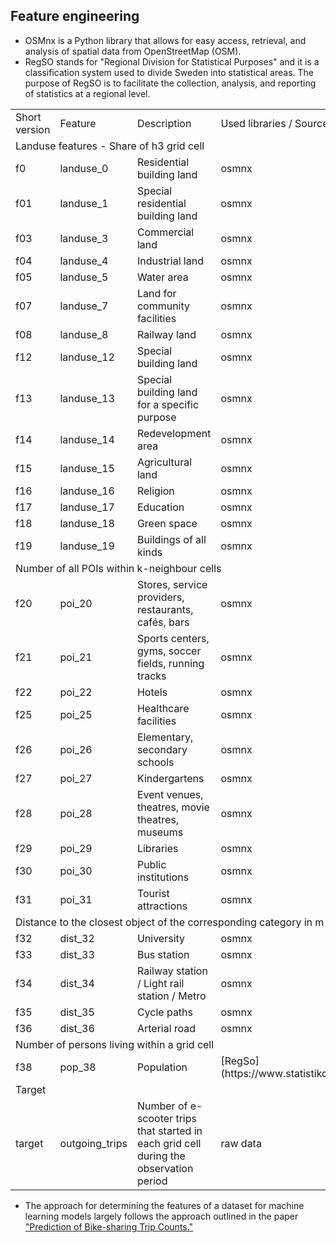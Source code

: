 ## Feature engineering



- OSMnx is a Python library that allows for easy access, retrieval, and analysis of spatial data from OpenStreetMap (OSM).
- RegSO stands for "Regional Division for Statistical Purposes" and it is a classification system used to divide Sweden into statistical areas. The purpose of RegSO is to facilitate the collection, analysis, and reporting of statistics at a regional level.


<table width=100% valign=top >
  <tr>
    <td width=10%>Short version</td>
    <td width=20%>Feature</td>
    <td>Description</td>
    <td width=20%>Used libraries / Source</td>
  </tr>
  <tr>
    <td colspan="4">Landuse features - Share of h3 grid cell</td>
  </tr>
  <tr>
    <td>f0</td>
    <td>landuse_0</td>
    <td>Residential building land</td>
    <td>osmnx</td>
  </tr>
  <tr>
    <td>f01</td>
    <td>landuse_1</td>
    <td>Special residential building land</td>
    <td>osmnx</td>
  </tr>
  <tr>
    <td>f03</td>
    <td>landuse_3</td>
    <td>Commercial land</td>
    <td>osmnx</td>
  </tr>
  <tr>
    <td>f04</td>
    <td>landuse_4</td>
    <td>Industrial land</td>
    <td>osmnx</td>
  </tr>
  <tr>
    <td>f05</td>
    <td>landuse_5</td>
    <td>Water area</td>
    <td>osmnx</td>
  </tr>
  <tr>
    <td>f07</td>
    <td>landuse_7</td>
    <td>Land for community facilities</td>
    <td>osmnx</td>
  </tr>
  <tr>
    <td>f08</td>
    <td>landuse_8</td>
    <td>Railway land</td>
    <td>osmnx</td>
  </tr>
  <tr>
    <td>f12</td>
    <td>landuse_12</td>
    <td>Special building land</td>
    <td>osmnx</td>
  </tr>
  <tr>
    <td>f13</td>
    <td>landuse_13</td>
    <td>Special building land for a specific purpose</td>
    <td>osmnx</td>
  </tr>
  <tr>
    <td>f14</td>
    <td>landuse_14</td>
    <td>Redevelopment area</td>
    <td>osmnx</td>
  </tr>
  <tr>
    <td>f15</td>
    <td>landuse_15</td>
    <td>Agricultural land</td>
    <td>osmnx</td>
  </tr>
  <tr>
    <td>f16</td>
    <td>landuse_16</td>
    <td>Religion</td>
    <td>osmnx</td>
  </tr>
  <tr>
    <td>f17</td>
    <td>landuse_17</td>
    <td>Education</td>
    <td>osmnx</td>
  </tr>
  <tr>
    <td>f18</td>
    <td>landuse_18</td>
    <td>Green space</td>
    <td>osmnx</td>
  </tr>
  <tr>
    <td>f19</td>
    <td>landuse_19</td>
    <td>Buildings of all kinds</td>
    <td>osmnx</td>
  </tr>
  <tr>
    <td colspan="4">Number of all POIs within k-neighbour cells</td>
  </tr>
  <tr>
    <td>f20</td>
    <td>poi_20</td>
    <td>Stores, service providers, restaurants, cafés, bars</td>
    <td>osmnx</td>
  </tr>
  <tr>
    <td>f21</td>
    <td>poi_21</td>
    <td>Sports centers, gyms, soccer fields, running tracks</td>
    <td>osmnx</td>
  </tr>
  <tr>
    <td>f22</td>
    <td>poi_22</td>
    <td>Hotels</td>
    <td>osmnx</td>
  </tr>
  <tr>
    <td>f25</td>
    <td>poi_25</td>
    <td>Healthcare facilities</td>
    <td>osmnx</td>
  </tr>
  <tr>
    <td>f26</td>
    <td>poi_26</td>
    <td>Elementary, secondary schools</td>
    <td>osmnx</td>
  </tr>
  <tr>
    <td>f27</td>
    <td>poi_27</td>
    <td>Kindergartens</td>
    <td>osmnx</td>
  </tr>
  <tr>
    <td>f28</td>
    <td>poi_28</td>
    <td>Event venues, theatres, movie theatres, museums</td>
    <td>osmnx</td>
  </tr>
  <tr>
    <td>f29</td>
    <td>poi_29</td>
    <td>Libraries</td>
    <td>osmnx</td>
  </tr>
  <tr>
    <td>f30</td>
    <td>poi_30</td>
    <td>Public institutions</td>
    <td>osmnx</td>
  </tr>
  <tr>
    <td>f31</td>
    <td>poi_31</td>
    <td>Tourist attractions</td>
    <td>osmnx</td>
  </tr>
  <tr>
    <td colspan="4">Distance to the closest object of the corresponding category in m</td>
  </tr>
  <tr>
    <td>f32</td>
    <td>dist_32</td>
    <td>University</td>
    <td>osmnx</td>
  </tr>
  <tr>
    <td>f33</td>
    <td>dist_33</td>
    <td>Bus station</td>
    <td>osmnx</td>
  </tr>
  <tr>
    <td>f34</td>
    <td>dist_34</td>
    <td>Railway station / Light rail station / Metro</td>
    <td>osmnx</td>
  </tr>
  <tr>
    <td>f35</td>
    <td>dist_35</td>
    <td>Cycle paths</td>
    <td>osmnx</td>
  </tr>
  <tr>
    <td>f36</td>
    <td>dist_36</td>
    <td>Arterial road</td>
    <td>osmnx</td>
  </tr>
  <tr>
    <td colspan="4">Number of persons living within a grid cell</td>
  </tr>  
  <tr>
    <td>f38</td>
    <td>pop_38</td>
    <td>Population</td>
    <td>[RegSo](https://www.statistikdatabasen.scb.se/pxweb/en/ssd/START__BE__BE0101/)</td>
  </tr>
  <tr>
    <td colspan="4">Target</td>
  </tr>
  <tr>
    <td>target</td>
    <td>outgoing_trips</td>
    <td>Number of e-scooter trips that started in each grid cell during the observation period</td>
    <td>raw data</td>
  </tr>
</table>



- The approach for determining the features of a dataset for machine learning models largely follows the approach outlined in the paper ["Prediction of Bike-sharing Trip Counts."](https://onlinelibrary.wiley.com/doi/10.1111/gean.12354)
